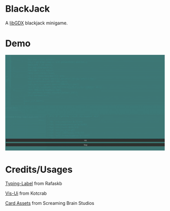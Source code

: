 # BlackJack

A [libGDX](https://libgdx.com/) blackjack minigame.
# Demo
![](assets/preview.gif)
# Credits/Usages
[Typing-Label](https://github.com/rafaskb/typing-label) from Rafaskb

[Vis-Ui](https://github.com/kotcrab/vis-ui) from Kotcrab

[Card Assets](https://screamingbrainstudios.itch.io/poker-pack) from Screaming Brain Studios


